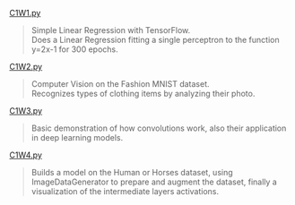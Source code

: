 

[C1W1.py](C1W1.py)
> Simple Linear Regression with TensorFlow.  
Does a Linear Regression fitting a single perceptron to the function y=2x-1 for 300 epochs.

[C1W2.py](C1W2.py)
> Computer Vision on the Fashion MNIST dataset.  
Recognizes types of clothing items
by analyzing their photo.

[C1W3.py](C1W3.py)
> Basic demonstration of how convolutions work,
also their application in deep learning models.

[C1W4.py](C1W4.py)
> Builds a model on the Human or Horses dataset,
using ImageDataGenerator to prepare and augment the dataset,
finally a visualization of the intermediate layers activations.
